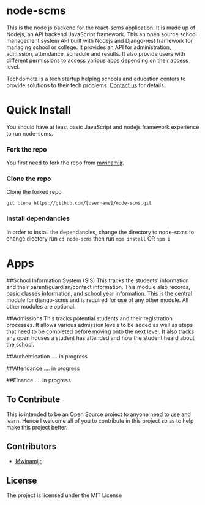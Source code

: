 # node-scms
This is the node js backend for the react-scms application. It is made up of Nodejs, an API backend JavaScript framework.
This an open source school management system API built with Nodejs and Django-rest framework for managing school or college. It provides an API for administration, admission, attendance, schedule and results. It also provide users with different permissions to access various apps depending on their access level.

Techdometz is a tech startup helping schools and education centers to provide solutions to their tech problems. 
[Contact us](http://techdometz.com/contact-us/) for details.

# Quick Install
You should have at least basic JavaScript and nodejs framework experience to run node-scms.

### Fork the repo
You first need to fork the repo from [mwinamijr](https://github.com/mwinamijr/node-scms).
### Clone the repo
Clone the forked repo

`git clone https://github.com/[username]/node-scms.git`  

### Install dependancies

In order to install the dependancies, change the directory to node-scms
to change diectory run
`cd node-scms`
then run
`mpm install`
OR
`npm i` 

# Apps

##School Information System (SIS)
This tracks the students’ information and their parent/guardian/contact information. This module also records, basic classes information, and school year information. This is the central module for django-scms and is required for use of any other module. All other modules are optional.

##Admissions
This tracks potential students and their registration processes. It allows various admission levels to be added as well as steps that need to be completed before moving onto the next level. It also tracks any open houses a student has attended and how the student heard about the school.

##Authentication
.... in progress

##Attendance
.... in progress

##Finance
.... in progress

## To Contribute
This is intended to be an Open Source project to anyone need to use and learn. Hence I welcome all of you to contribute in this project so as to help make this project better.

## Contributors

- [Mwinamijr](https://github.com/mwinamijr)

## License

The project is licensed under the MIT License

